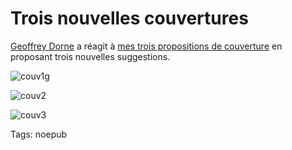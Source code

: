 # Trois nouvelles couvertures

[Geoffrey Dorne](http://www.geoffreydorne.com) a réagit à [mes trois propositions de couverture](http://blog.tcrouzet.com/2009/01/24/lhomme-qui-inventa-la-terre/) en proposant trois nouvelles suggestions.

![couv1g](http://blog.tcrouzet.comhttps://tcrouzet.com/images_tc/2009/01/couv1g.png)

![couv2](http://blog.tcrouzet.comhttps://tcrouzet.com/images_tc/2009/01/couv2.png)

![couv3](http://blog.tcrouzet.comhttps://tcrouzet.com/images_tc/2009/01/couv3.png)

Tags: noepub